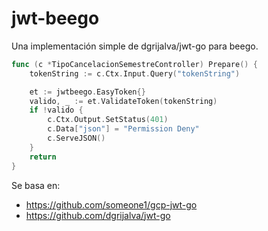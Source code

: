 # jwt-beego
Una implementación simple de dgrijalva/jwt-go para beego. 

```go
func (c *TipoCancelacionSemestreController) Prepare() {
	tokenString := c.Ctx.Input.Query("tokenString")

	et := jwtbeego.EasyToken{}
	valido, _ := et.ValidateToken(tokenString)
	if !valido {
		c.Ctx.Output.SetStatus(401)
		c.Data["json"] = "Permission Deny"
		c.ServeJSON()
	}
	return
}
```

Se basa en:
* https://github.com/someone1/gcp-jwt-go
* https://github.com/dgrijalva/jwt-go
